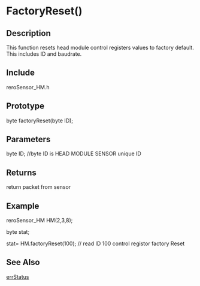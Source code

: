 # FactoryReset() #

## Description ##
This function resets head module control registers values to factory default. This includes ID and baudrate. 

## Include ##
reroSensor_HM.h

## Prototype ##
byte factoryReset(byte ID);

## Parameters ##
byte ID; //byte ID is HEAD MODULE SENSOR unique ID

## Returns ##
 return packet from sensor


## Example ##
reroSensor_HM HM(2,3,8);

byte stat;

stat= HM.factoryReset(100); // read ID 100 control registor factory Reset

## See Also ##

[errStatus](https://github.com/zhengkai1996/Cytron-Head-Module/blob/wiki/errStatus.md)

